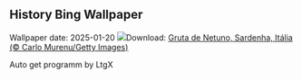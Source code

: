 ## History Bing Wallpaper
Wallpaper date: 2025-01-20
![](https://www.bing.com/th?id=OHR.NeptunesGrotto_PT-BR9754491184_UHD.jpg&w=1000)Download: [Gruta de Netuno, Sardenha, Itália (© Carlo Murenu/Getty Images)](https://www.bing.com/th?id=OHR.NeptunesGrotto_PT-BR9754491184_UHD.jpg)

Auto get programm by LtgX
